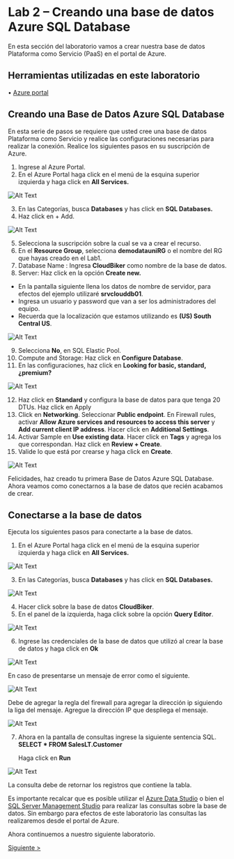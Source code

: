 # Lab 2 – Creando una base de datos Azure SQL Database
En esta sección del laboratorio vamos a crear nuestra base de datos Plataforma como Servicio (PaaS) en el portal de Azure.

## Herramientas utilizadas en este laboratorio
•	[Azure portal](https://portal.azure.com/)

## Creando una Base de Datos Azure SQL Database
En esta serie de pasos se requiere que usted cree una base de datos Plataforma como Servicio y realice las configuraciones necesarias para realizar la conexión. 
Realice los siguientes pasos en su suscripción de Azure. 

1.  Ingrese al Azure Portal.
2.	En el Azure Portal haga click en el menú de la esquina superior izquierda y haga click en **All Services.**

![Alt Text](https://github.com/admirandcr/Intro-AzureDataFactory/blob/master/Docs/img/CreateResource.png)
 
3.	En las Categorías, busca **Databases** y has click en **SQL Databases.**
4.	Haz click en + Add.

![Alt Text](https://github.com/admirandcr/Intro-AzureDataFactory/blob/master/Docs/img/SQLDatabase.png)
 
5.	Selecciona la suscripción sobre la cual se va a crear el recurso.
6.	En el **Resource Group**, selecciona **demodatauniRG** o el nombre del RG que hayas creado en el Lab1.
7.	Database Name : Ingresa **CloudBiker** como nombre de la base de datos.
8.	Server: Haz click en la opción **Create new.**
  - En la pantalla siguiente llena los datos de nombre de servidor, para efectos del ejemplo utilizaré **srvclouddb01**.
  - Ingresa un usuario y password que van a ser los administradores del equipo.
  - Recuerda que la localización que estamos utilizando es **(US) South Central US**.

![Alt Text](https://github.com/admirandcr/Intro-AzureDataFactory/blob/master/Docs/img/NewServer.png)
 
9.	Selecciona **No**, en SQL Elastic Pool. 
10.	Compute and Storage: Haz click en **Configure Database**.
11.	En las configuraciones, haz click en **Looking for basic, standard, ¿premium?**

![Alt Text](https://github.com/admirandcr/Intro-AzureDataFactory/blob/master/Docs/img/BasicPremium.png)
 
12.	Haz click en **Standard** y configura la base de datos para que tenga 20 DTUs. Haz click en Apply
13.	Click en **Networking**. Seleccionar **Public endpoint**. En Firewall rules, activar **Allow Azure services and resources to access this server** y **Add current client IP address**. Hacer click en **Additional Settings**. 
14.	Activar Sample en **Use existing data**. Hacer click en **Tags** y agrega los que correspondan.  Haz click en **Review + Create**.
15.	Valide lo que está por crearse y haga click en **Create**. 

![Alt Text](https://github.com/admirandcr/Intro-AzureDataFactory/blob/master/Docs/img/DeploymentComplete.PNG)

Felicidades, haz creado tu primera Base de Datos Azure SQL Database. Ahora veamos como conectarnos a la base de datos que recién acabamos de crear.


## Conectarse a la base de datos

Ejecuta los siguientes pasos para conectarte a la base de datos.

1. En el Azure Portal haga click en el menú de la esquina superior izquierda y haga click en **All Services.**

![Alt Text](https://github.com/admirandcr/Intro-AzureDataFactory/blob/master/Docs/img/CreateResource.png)
 
3.	En las Categorías, busca **Databases** y has click en **SQL Databases.**

![Alt Text](https://github.com/admirandcr/Intro-AzureDataFactory/blob/master/Docs/img/AllDatabases.PNG)

4. Hacer click sobre la base de datos **CloudBiker**.
5. En el panel de la izquierda, haga click sobre la opción **Query Editor**.

![Alt Text](https://github.com/admirandcr/Intro-AzureDataFactory/blob/master/Docs/img/Panel.PNG)

6. Ingrese las credenciales de la base de datos que utilizó al crear la base de datos y haga click en **Ok**

![Alt Text](https://github.com/admirandcr/Intro-AzureDataFactory/blob/master/Docs/img/QueryEditor.PNG)

   En caso de presentarse un mensaje de error como el siguiente.
   
![Alt Text](https://github.com/admirandcr/Intro-AzureDataFactory/blob/master/Docs/img/FirewallError.png)

   Debe de agregar la regla del firewall para agregar la dirección ip siguiendo la liga del mensaje. Agregue la dirección IP que despliega el mensaje.
  
![Alt Text](https://github.com/admirandcr/Intro-AzureDataFactory/blob/master/Docs/img/FirewallSettings.PNG)

7. Ahora en la pantalla de consultas ingrese la siguiente sentencia SQL.
   **SELECT * FROM SalesLT.Customer**
   
   Haga click en **Run**
   
![Alt Text](https://github.com/admirandcr/Intro-AzureDataFactory/blob/master/Docs/img/CustomerTable.PNG)

   La consulta debe de retornar los registros que contiene la tabla.
   
Es importante recalcar que es posible utilizar el [Azure Data Studio](https://docs.microsoft.com/en-us/sql/azure-data-studio/download-azure-data-studio?view=sql-server-ver15) o bien el [SQL Server Management Studio](https://docs.microsoft.com/en-us/sql/ssms/download-sql-server-management-studio-ssms?view=sql-server-ver15) para realizar las consultas sobre la base de datos. Sin embargo para efectos de este laboratorio las consultas las realizaremos desde el portal de Azure.


Ahora continuemos a nuestro siguiente laboratorio.

[Siguiente >](https://github.com/admirandcr/Intro-AzureDataFactory/blob/master/Docs/Lab3-CreateAzureDataFactory.md)

